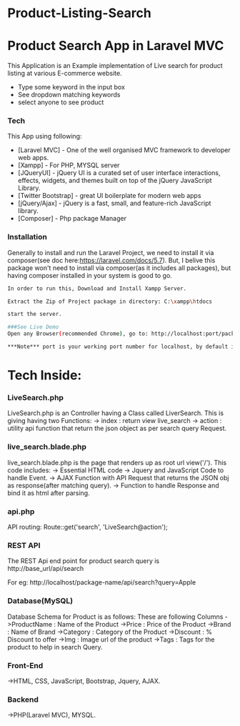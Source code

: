 # Product-Listing-Search

# Product Search App in Laravel MVC

This Application is an Example implementation of Live search for product listing at various E-commerce website. 
  - Type some keyword in the input box
  - See dropdown matching keywords
  - select anyone to see product
  

### Tech

This App using following:

* [Laravel MVC] - One of the well organised MVC framework to developer web apps.
* [Xampp] - For PHP, MYSQL server
* [JQueryUI] - jQuery UI is a curated set of user interface interactions, effects, widgets, and themes built on top of the jQuery JavaScript Library.
* [Twitter Bootstrap] - great UI boilerplate for modern web apps
* [jQuery/Ajax] - jQuery is a fast, small, and feature-rich JavaScript library.
* [Composer] - Php package Manager

### Installation

Generally to install and run the Laravel Project, we need to install it via composer(see doc here:https://laravel.com/docs/5.7). But, I belive this package won't need to install via composer(as it includes all packages), but having composer installed in your system is good to go.

```sh
In order to run this, Download and Install Xampp Server.

Extract the Zip of Project package in directory: C:\xampp\htdocs

start the server.

###See Live Demo
Open any Browser(recommended Chrome), go to: http://localhost:port/package-name/public

***Note*** port is your working port number for localhost, by default its 80. change accordingly if its not available. 
```

# Tech Inside:

### LiveSearch.php 
LiveSearch.php is an Controller having a Class called LiverSearch. This is giving having two Functions:
-> index : return view live_search
-> action : utility api function that return the json object as per search query Request.

### live_search.blade.php
live_search.blade.php is the page that renders up as root url view('/').
This code includes:
-> Essential HTML code
-> Jquery and JavaScript Code to handle Event.
-> AJAX Function with API Request that returns the JSON obj as response(after matching query).
-> Function to handle Response and bind it as html after parsing.

### api.php
API routing:
Route::get('search', 'LiveSearch@action');

### REST API 
The REST Api end point for product search query is 
http://base_url/api/search

For eg: http://localhost/package-name/api/search?query=Apple

### Database(MySQL)
Database Schema for Product is as follows:
These are following Columns
->ProductName : Name of the Product
->Price : Price of the Product
->Brand : Name of Brand
->Category : Category of the Product
->Discount : % Discount to offer
->Img : Image url of the product
->Tags : Tags for the product to help in search Query.

### Front-End
->HTML, CSS, JavaScript, Bootstrap, Jquery, AJAX.

### Backend
->PHP(Laravel MVC), MYSQL. 

